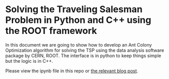# Solving the Traveling Salesman Problem in Python and C++ using the ROOT framework
In this document we are going to show how to develop an Ant Colony Optimization algorithm for solving the TSP using the data analysis software package by CERN, ROOT. The interface is in python to keep things simple but the logic is in C++. 

Please view the ipynb file in this repo or [the relevant blog post](https://www.vassilis.io/2016-04-18-Solving-the-Traveling-Salesman-Problem-in-Python-and-C++-using-the-ROOT-framework/).

